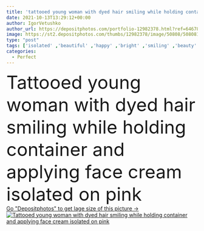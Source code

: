 ```yaml
---
title: 'tattooed young woman with dyed hair smiling while holding container and applying face cream isolated on pink'
date: 2021-10-13T13:29:12+00:00
author: IgorVetushko
author_url: https://depositphotos.com/portfolio-12982378.html?ref=64678756
image: https://st2.depositphotos.com/thumbs/12982378/image/50808/508081780/api_thumb_450.jpg?forcejpeg=true
type: "post"
tags: ['isolated' ,'beautiful' ,'happy' ,'bright' ,'smiling' ,'beauty' ,'cheerful' ,'caucasian' ,'container' ,'cream' ,'face' ,'care' ,'generation' ,'skin' ,'pink' ,'emotion' ,'pretty' ,'hold' ,'woman' ,'apply' ,'cosmetic' ,'makeup' ,'mascara' ,'skincare' ,'body' ,'clean' ,'purity' ,'treatment' ,'hairstyle' ,'perfect' ,'attractive' ,'visage' ,'tattooed' ,'hipster' ,'one person' ,'Studio Shot' ,'young adult' ,'dyed hair' ,'bare shoulders' ,'lip balm' ,'colorful hair' ,'generation z' ,'Gen Z' ]
categories: 
  - Perfect
---
```

<div aling="center">
            <font size="60"> Tattooed young woman with dyed hair smiling while holding container and applying face cream isolated on pink</font>   
</div>
<div>
    <a href='https://depositphotos.com/508081780/stock-photo-tattooed-young-woman-dyed-hair.html?ref=64678756' target=_blank > Go "Depositphotos" to get lage size of this picture ->
        <img href='https://depositphotos.com/508081780/stock-photo-tattooed-young-woman-dyed-hair.html?ref=64678756' src='https://st2.depositphotos.com/12982378/50808/i/950/depositphotos_508081780-stock-photo-tattooed-young-woman-dyed-hair.jpg?forcejpeg=true' alt='Tattooed young woman with dyed hair smiling while holding container and applying face cream isolated on pink' >
    </a>
</div>
